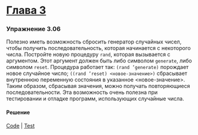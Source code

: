 # [Глава 3](../index.md#Глава-3)

### Упражнение 3.06

Полезно иметь возможность сбросить генератор случайных чисел, чтобы получить последовательность, которая начинается с некоторого числа. Постройте новую процедуру `rand`, которая вызывается с аргументом. Этот аргумент должен быть либо символом `generate`, либо символом `reset`. Процедура работает так: `(rand ’generate)` порождает новое случайное число; `((rand ’reset) <новое-значение>)` сбрасывает внутреннюю переменную состояния в указанное <новое-значение>. Таким образом, сбрасывая значения, можно получать повторяющиеся последовательности. Эта возможность очень полезна при тестировании и отладке программ, использующих случайные числа.

#### Решение
[Code](../../src/sicp/chapter03/3_06.clj) | [Test](../../test/sicp/chapter03/3_06_test.clj)

